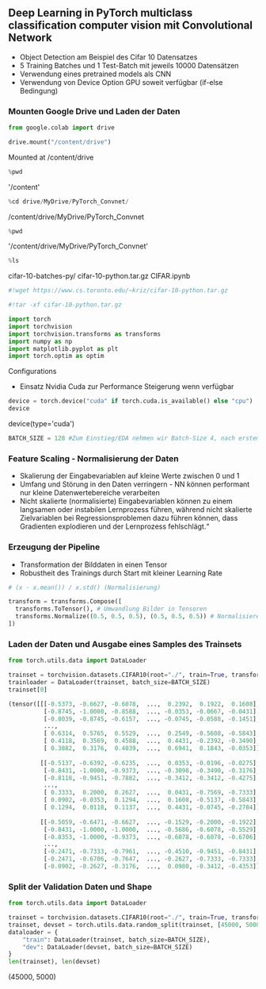 ## Deep Learning in PyTorch multiclass classification computer vision mit Convolutional Network
 - Object Detection am Beispiel des Cifar 10 Datensatzes
 - 5 Training Batches und 1 Test-Batch mit jeweils 10000 Datensätzen
 - Verwendung eines pretrained models als CNN
 - Verwendung von Device Option GPU soweit verfügbar (if-else Bedingung)

### Mounten Google Drive und Laden der Daten

```python
from google.colab import drive

drive.mount("/content/drive")
```
Mounted at /content/drive
```python
%pwd
```
'/content'
```python
%cd drive/MyDrive/PyTorch_Convnet/
```
/content/drive/MyDrive/PyTorch_Convnet
```python
%pwd
```
'/content/drive/MyDrive/PyTorch_Convnet'
```python
%ls
```
cifar-10-batches-py/  cifar-10-python.tar.gz  CIFAR.ipynb
```python
#!wget https://www.cs.toronto.edu/~kriz/cifar-10-python.tar.gz
```
```python
#!tar -xf cifar-10-python.tar.gz
```
```python
import torch
import torchvision
import torchvision.transforms as transforms
import numpy as np
import matplotlib.pyplot as plt
import torch.optim as optim
```
Configurations
- Einsatz Nvidia Cuda zur Performance Steigerung wenn verfügbar
```python
device = torch.device("cuda" if torch.cuda.is_available() else "cpu")
device
```
device(type='cuda')
```python
BATCH_SIZE = 128 #Zum Einstieg/EDA nehmen wir Batch-Size 4, nach erstem Duchlauf auf 128 gesetzt
```
### Feature Scaling - Normalisierung der Daten 
- Skalierung der Eingabevariablen auf kleine Werte zwischen 0 und 1
- Umfang und Störung in den Daten verringern - NN können performant nur kleine Datenwertebereiche verarbeiten
- Nicht skalierte (normalisierte) Eingabevariablen können zu einem langsamen oder instabilen Lernprozess führen, während nicht skalierte Zielvariablen bei Regressionsproblemen dazu führen können, dass Gradienten explodieren und der Lernprozess fehlschlägt.“
### Erzeugung der Pipeline
- Transformation der Bilddaten in einen Tensor
- Robustheit des Trainings durch Start mit kleiner Learning Rate
```python
# (x - x.mean()) / x.std() (Normalisierung)

transform = transforms.Compose([
  transforms.ToTensor(), # Umwandlung Bilder in Tensoren
  transforms.Normalize((0.5, 0.5, 0.5), (0.5, 0.5, 0.5)) # Normalisieren Daten (x - 0.5) / 0.5
])
```
### Laden der Daten und Ausgabe eines Samples des Trainsets
```python
from torch.utils.data import DataLoader

trainset = torchvision.datasets.CIFAR10(root="./", train=True, transform=transform)
trainloader = DataLoader(trainset, batch_size=BATCH_SIZE)
trainset[0]

(tensor([[[-0.5373, -0.6627, -0.6078,  ...,  0.2392,  0.1922,  0.1608],
          [-0.8745, -1.0000, -0.8588,  ..., -0.0353, -0.0667, -0.0431],
          [-0.8039, -0.8745, -0.6157,  ..., -0.0745, -0.0588, -0.1451],
          ...,
          [ 0.6314,  0.5765,  0.5529,  ...,  0.2549, -0.5608, -0.5843],
          [ 0.4118,  0.3569,  0.4588,  ...,  0.4431, -0.2392, -0.3490],
          [ 0.3882,  0.3176,  0.4039,  ...,  0.6941,  0.1843, -0.0353]],
 
         [[-0.5137, -0.6392, -0.6235,  ...,  0.0353, -0.0196, -0.0275],
          [-0.8431, -1.0000, -0.9373,  ..., -0.3098, -0.3490, -0.3176],
          [-0.8118, -0.9451, -0.7882,  ..., -0.3412, -0.3412, -0.4275],
          ...,
          [ 0.3333,  0.2000,  0.2627,  ...,  0.0431, -0.7569, -0.7333],
          [ 0.0902, -0.0353,  0.1294,  ...,  0.1608, -0.5137, -0.5843],
          [ 0.1294,  0.0118,  0.1137,  ...,  0.4431, -0.0745, -0.2784]],
 
         [[-0.5059, -0.6471, -0.6627,  ..., -0.1529, -0.2000, -0.1922],
          [-0.8431, -1.0000, -1.0000,  ..., -0.5686, -0.6078, -0.5529],
          [-0.8353, -1.0000, -0.9373,  ..., -0.6078, -0.6078, -0.6706],
          ...,
          [-0.2471, -0.7333, -0.7961,  ..., -0.4510, -0.9451, -0.8431],
          [-0.2471, -0.6706, -0.7647,  ..., -0.2627, -0.7333, -0.7333],
          [-0.0902, -0.2627, -0.3176,  ...,  0.0980, -0.3412, -0.4353]]]), 6)
```
### Split der Validation Daten und Shape
```python
from torch.utils.data import DataLoader

trainset = torchvision.datasets.CIFAR10(root="./", train=True, transform=transform)
trainset, devset = torch.utils.data.random_split(trainset, [45000, 5000])#Split des Validation Dataset!
dataloader = {
    "train": DataLoader(trainset, batch_size=BATCH_SIZE),
    "dev": DataLoader(devset, batch_size=BATCH_SIZE)
}
len(trainset), len(devset)
```
(45000, 5000)


```python

```
